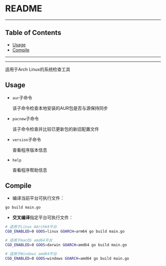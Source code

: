 # README

<!-- File: README.md -->
<!-- Author: YJ -->
<!-- Email: yj1516268@outlook.com -->
<!-- Created Time: 2023-02-27 11:40:09 -->

---

## Table of Contents

<!-- vim-markdown-toc GFM -->

* [Usage](#usage)
* [Compile](#compile)

<!-- vim-markdown-toc -->

---

<!-- Object info -->

---

适用于Arch Linux的系统检查工具

## Usage

- `aur`子命令

    该子命令检查本地安装的AUR包是否与源保持同步

- `pacnew`子命令

    该子命令检查并比较已更新包的新旧配置文件

- `version`子命令

    查看程序版本信息

- `help`

    查看程序帮助信息

## Compile

- 编译当前平台可执行文件：

```bash
go build main.go
```

- **交叉编译**指定平台可执行文件：

```bash
# 适用于Linux AArch64平台
CGO_ENABLED=0 GOOS=linux GOARCH=arm64 go build main.go
```

```bash
# 适用于macOS amd64平台
CGO_ENABLED=0 GOOS=darwin GOARCH=amd64 go build main.go
```

```bash
# 适用于Windows amd64平台
CGO_ENABLED=0 GOOS=windows GOARCH=amd64 go build main.go
```
